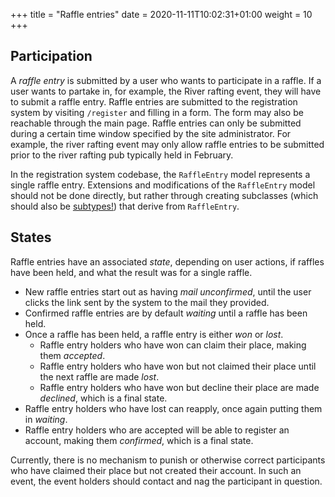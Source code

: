 +++
title = "Raffle entries"
date =  2020-11-11T10:02:31+01:00
weight = 10
+++

## Participation
A _raffle entry_ is submitted by a user who wants to participate in a raffle.
If a user wants to partake in, for example, the River rafting event, they will have to submit a raffle entry.
Raffle entries are submitted to the registration system by visiting `/register` and filling in a form.
The form may also be reachable through the main page. Raffle entries can only be submitted during a certain time
window specified by the site administrator. For example, the river rafting event may only allow raffle entries to be
submitted prior to the river rafting pub typically held in February.

In the registration system codebase, the `RaffleEntry` model represents a single raffle entry. Extensions and
modifications of the `RaffleEntry` model should not be done directly, but rather through creating subclasses
(which should also be [subtypes!](https://www.cs.princeton.edu/courses/archive/fall98/cs441/mainus/node12.html))
that derive from `RaffleEntry`.

## States
Raffle entries have an associated _state_, depending on user actions, if raffles have been held, and what the
result was for a single raffle.

- New raffle entries start out as having _mail unconfirmed_, until the user clicks the link sent by the system to the mail they provided.
- Confirmed raffle entries are by default _waiting_ until a raffle has been held.
- Once a raffle has been held, a raffle entry is either _won_ or _lost_.
  - Raffle entry holders who have won can claim their place, making them _accepted_.
  - Raffle entry holders who have won but not claimed their place until the next raffle are made _lost_.
  - Raffle entry holders who have won but decline their place are made _declined_, which is a final state.
- Raffle entry holders who have lost can reapply, once again putting them in _waiting_.
- Raffle entry holders who are accepted will be able to register an account, making them _confirmed_, which is a final state.

Currently, there is no mechanism to punish or otherwise correct participants who have claimed their place but not created their account.
In such an event, the event holders should contact and nag the participant in question.
